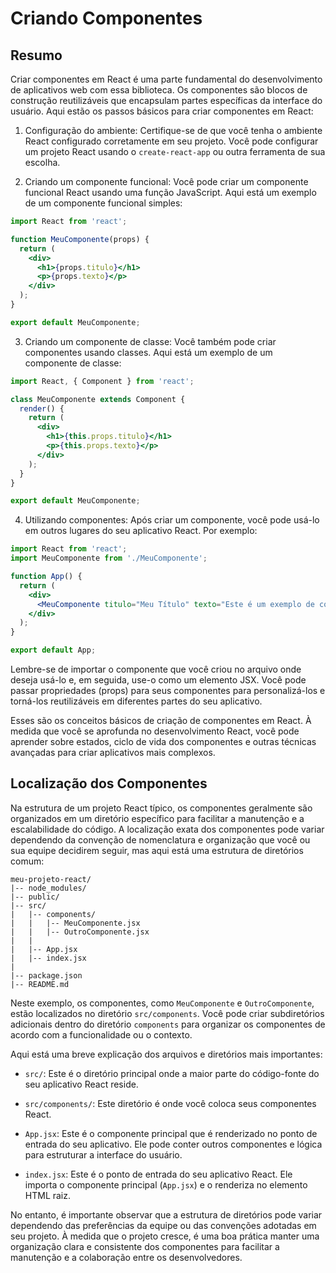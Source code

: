 # Criando Componentes

## Resumo

Criar componentes em React é uma parte fundamental do desenvolvimento de aplicativos web com essa biblioteca. Os componentes são blocos de construção reutilizáveis que encapsulam partes específicas da interface do usuário. Aqui estão os passos básicos para criar componentes em React:

1. Configuração do ambiente:
   Certifique-se de que você tenha o ambiente React configurado corretamente em seu projeto. Você pode configurar um projeto React usando o `create-react-app` ou outra ferramenta de sua escolha.

2. Criando um componente funcional:
   Você pode criar um componente funcional React usando uma função JavaScript. Aqui está um exemplo de um componente funcional simples:

```jsx
import React from 'react';

function MeuComponente(props) {
  return (
    <div>
      <h1>{props.titulo}</h1>
      <p>{props.texto}</p>
    </div>
  );
}

export default MeuComponente;
```

3. Criando um componente de classe:
   Você também pode criar componentes usando classes. Aqui está um exemplo de um componente de classe:

```jsx
import React, { Component } from 'react';

class MeuComponente extends Component {
  render() {
    return (
      <div>
        <h1>{this.props.titulo}</h1>
        <p>{this.props.texto}</p>
      </div>
    );
  }
}

export default MeuComponente;
```

4. Utilizando componentes:
   Após criar um componente, você pode usá-lo em outros lugares do seu aplicativo React. Por exemplo:

```jsx
import React from 'react';
import MeuComponente from './MeuComponente';

function App() {
  return (
    <div>
      <MeuComponente titulo="Meu Título" texto="Este é um exemplo de componente React." />
    </div>
  );
}

export default App;
```

Lembre-se de importar o componente que você criou no arquivo onde deseja usá-lo e, em seguida, use-o como um elemento JSX. Você pode passar propriedades (props) para seus componentes para personalizá-los e torná-los reutilizáveis em diferentes partes do seu aplicativo.

Esses são os conceitos básicos de criação de componentes em React. À medida que você se aprofunda no desenvolvimento React, você pode aprender sobre estados, ciclo de vida dos componentes e outras técnicas avançadas para criar aplicativos mais complexos.

## Localização dos Componentes

Na estrutura de um projeto React típico, os componentes geralmente são organizados em um diretório específico para facilitar a manutenção e a escalabilidade do código. A localização exata dos componentes pode variar dependendo da convenção de nomenclatura e organização que você ou sua equipe decidirem seguir, mas aqui está uma estrutura de diretórios comum:

```plaintext
meu-projeto-react/
|-- node_modules/
|-- public/
|-- src/
|   |-- components/
|   |   |-- MeuComponente.jsx
|   |   |-- OutroComponente.jsx
|   |
|   |-- App.jsx
|   |-- index.jsx
|
|-- package.json
|-- README.md
```

Neste exemplo, os componentes, como `MeuComponente` e `OutroComponente`, estão localizados no diretório `src/components`. Você pode criar subdiretórios adicionais dentro do diretório `components` para organizar os componentes de acordo com a funcionalidade ou o contexto.

Aqui está uma breve explicação dos arquivos e diretórios mais importantes:

- `src/`: Este é o diretório principal onde a maior parte do código-fonte do seu aplicativo React reside.

- `src/components/`: Este diretório é onde você coloca seus componentes React.

- `App.jsx`: Este é o componente principal que é renderizado no ponto de entrada do seu aplicativo. Ele pode conter outros componentes e lógica para estruturar a interface do usuário.

- `index.jsx`: Este é o ponto de entrada do seu aplicativo React. Ele importa o componente principal (`App.jsx`) e o renderiza no elemento HTML raiz.

No entanto, é importante observar que a estrutura de diretórios pode variar dependendo das preferências da equipe ou das convenções adotadas em seu projeto. À medida que o projeto cresce, é uma boa prática manter uma organização clara e consistente dos componentes para facilitar a manutenção e a colaboração entre os desenvolvedores.


